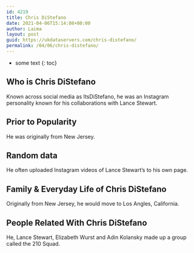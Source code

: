 ```yaml
---
id: 4219
title: Chris DiStefano
date: 2021-04-06T15:14:08+00:00
author: Laima
layout: post
guid: https://ukdataservers.com/chris-distefano/
permalink: /04/06/chris-distefano/
---
```


* some text
{: toc}


## Who is Chris DiStefano
                  
                  
                  
Known across social media as ItsDiStefano, he was an Instagram personality known for his collaborations with Lance Stewart. 
                  
              
            
              
            
                
                
                
## Prior to Popularity
                  
                  
                  
He was originally from New Jersey.  
                  
              
            
              
            
                
                
                
## Random data
                  
                  
                  
He often uploaded Instagram videos of Lance Stewart&#8217;s to his own page.  
                  
              
            
              
            
                
                
                
## Family & Everyday Life of Chris DiStefano
                  
                  
                  
Originally from New Jersey, he would move to Los Angles, California. 
                  
              
            
              
            
                
                
                
## People Related With Chris DiStefano
                  
                  
                  
He, Lance Stewart, Elizabeth Wurst and Adin Kolansky made up a group called the 210 Squad. 
                  
              
            
              
            
                
              
            
              
              
            
            
              
            
          
          
          